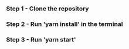 ### Step 1 - Clone the repository
### Step 2 - Run 'yarn install' in the terminal
### Step 3 - Run 'yarn start'
